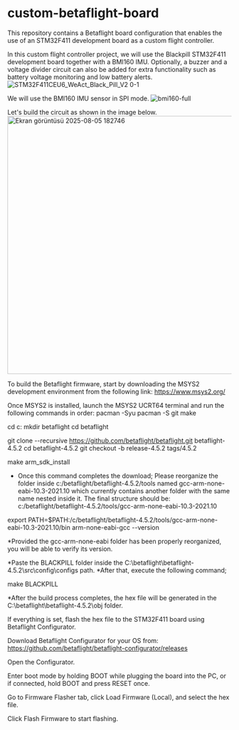 # custom-betaflight-board
This repository contains a Betaflight board configuration that enables the use of an STM32F411 development board as a custom flight controller.

In this custom flight controller project, we will use the Blackpill STM32F411 development board together with a BMI160 IMU. Optionally, a buzzer and a voltage divider circuit can also be added for extra functionality such as battery voltage monitoring and low battery alerts.
![STM32F411CEU6_WeAct_Black_Pill_V2 0-1](https://github.com/user-attachments/assets/8774815d-27a9-417e-8fad-c51c0a6979aa)

We will use the BMI160 IMU sensor in SPI mode.
![bmi160-full](https://github.com/user-attachments/assets/24f1540d-35d0-487e-9cce-bbdc03423a39)

Let's build the circuit as shown in the image below.
<img width="1428" height="579" alt="Ekran görüntüsü 2025-08-05 182746" src="https://github.com/user-attachments/assets/089f764d-74cd-4e8d-a9ed-436ffbaef7fb" />

To build the Betaflight firmware, start by downloading the MSYS2 development environment from the following link: https://www.msys2.org/

Once MSYS2 is installed, launch the MSYS2 UCRT64 terminal and run the following commands in order:
pacman -Syu
pacman -S git make

cd c:
mkdir betaflight
cd betaflight

git clone --recursive https://github.com/betaflight/betaflight.git betaflight-4.5.2
cd betaflight-4.5.2
git checkout -b release-4.5.2 tags/4.5.2

make arm_sdk_install
* Once this command completes the download; Please reorganize the folder inside c:/betaflight/betaflight-4.5.2/tools named gcc-arm-none-eabi-10.3-2021.10 which currently contains another folder with the same name nested inside it. The final structure should be:
c:/betaflight/betaflight-4.5.2/tools/gcc-arm-none-eabi-10.3-2021.10

export PATH=$PATH:/c/betaflight/betaflight-4.5.2/tools/gcc-arm-none-eabi-10.3-2021.10/bin
arm-none-eabi-gcc --version

*Provided the gcc-arm-none-eabi folder has been properly reorganized, you will be able to verify its version.

*Paste the BLACKPILL folder inside the C:\betaflight\betaflight-4.5.2\src\config\configs path.
*After that, execute the following command;

make BLACKPILL

*After the build process completes, the hex file will be generated in the C:\betaflight\betaflight-4.5.2\obj folder.

If everything is set, flash the hex file to the STM32F411 board using Betaflight Configurator.

Download Betaflight Configurator for your OS from:
https://github.com/betaflight/betaflight-configurator/releases

Open the Configurator.

Enter boot mode by holding BOOT while plugging the board into the PC, or if connected, hold BOOT and press RESET once.

Go to Firmware Flasher tab, click Load Firmware (Local), and select the hex file.

Click Flash Firmware to start flashing.





